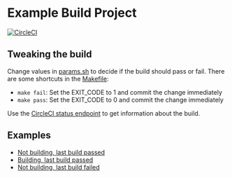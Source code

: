 Example Build Project
=====================

[![CircleCI](https://circleci.com/gh/iotattw/example-build-project.svg?style=svg)](https://circleci.com/gh/iotattw/example-build-project)

Tweaking the build
------------------
Change values in [params.sh](params.sh) to decide if the build should pass or fail. There are some shortcuts in the [Makefile](Makefile):

- `make fail`: Set the EXIT_CODE to 1 and commit the change immediately
- `make pass`: Set the EXIT_CODE to 0 and commit the change immediately

Use the [CircleCI status endpoint](https://circleci.com/api/v1.1/project/github/iotattw/example-build-project?limit=1&shallow=true) to get information about the build.

Examples
--------
- [Not building, last build passed](example-passed.json)
- [Building, last build passed](example-building-passing.json)
- [Not building, last build failed](example-failed.json)